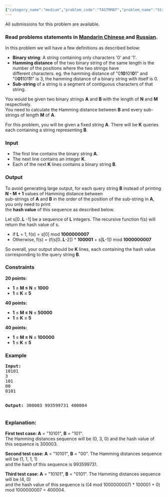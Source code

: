 ```yaml
---
{"category_name":"medium","problem_code":"TASTRMAT","problem_name":"String Matching","languages_supported":{"0":"ADA","1":"ASM","2":"BASH","3":"BF","4":"C","5":"C99 strict","6":"CAML","7":"CLOJ","8":"CLPS","9":"CPP 4.3.2","10":"CPP 4.9.2","11":"CPP14","12":"CS2","13":"D","14":"ERL","15":"FORT","16":"FS","17":"GO","18":"HASK","19":"ICK","20":"ICON","21":"JAVA","22":"JS","23":"LISP clisp","24":"LISP sbcl","25":"LUA","26":"NEM","27":"NICE","28":"NODEJS","29":"PAS fpc","30":"PAS gpc","31":"PERL","32":"PERL6","33":"PHP","34":"PIKE","35":"PRLG","36":"PYTH","37":"PYTH 3.4","38":"RUBY","39":"SCALA","40":"SCM guile","41":"SCM qobi","42":"ST","43":"TCL","44":"TEXT","45":"WSPC"},"max_timelimit":2,"source_sizelimit":50000,"problem_author":"tuananh93","problem_tester":"stzgd","date_added":"6-12-2014","tags":{"0":"fft","1":"hard","2":"ltime19","3":"tuananh93"},"editorial_url":"http://discuss.codechef.com/problems/TASTRMAT","time":{"view_start_date":1419755400,"submit_start_date":1419755400,"visible_start_date":1419755400,"end_date":1735669800},"layout":"problem"}
---
```

<span class="solution-visible-txt">All submissions for this problem are available.</span><h3> Read problems statements in <a target="_blank" href="http://www.codechef.com/download/translated/LTIME19/mandarin/TASTRMAT.pdf">Mandarin Chinese </a> and <a target="_blank" href="http://www.codechef.com/download/translated/LTIME19/russian/TASTRMAT.pdf">Russian</a>.</h3>
<p>In this problem we will have a few definitions as described below:</p>
<ul>
<li><b>Binary string</b>: A string containing only characters '0' and '1'.</li>
<li><b>Hamming distance</b> of the two binary string of the same length is the number of the positions where the two strings have<br />
  different characters. eg. the hamming distance of "0<b>10</b>101<b>0</b>1" and<br />
  "0<b>01</b>101<b>1</b>1" is 3, the hamming distance of a binary string with itself is 0.</li>
<li><b>Sub-string</b> of a string is a segment of contiguous characters of that string.</li>
</ul>

<p>
You would be given two binary strings <b>A</b> and <b>B</b> with the length of <b>N</b> and <b>M</b> respectively.<br />
You need to calculate the Hamming distance between <b>B</b> and every sub-strings of length <b>M</b> of <b>A</b>.
</p>
<p>
For this problem, you will be given a fixed string <b>A</b>. There will be <b>K</b> queries each containing a string representing <b>B</b>.
</p>
<h3>Input</h3>
<ul>
<li>The first line contains the binary string <b>A</b>.</li>
<li>The next line contains an integer <b>K</b>.</li>
<li>Each of the next <b>K</b> lines contains a binary string <b>B</b>.</li>
</ul>
<h3>Output</h3>
<p>To avoid generating large output, for each query string <b>B</b> instead of printing <b>N - M + 1</b> values of Hamming distance between<br />
sub-strings of <b>A</b> and <b>B</b> in the order of the position of the sub-string in <b>A</b>, you only need to print<br />
the <b>hash value</b> of this sequence as described below.</p>
<p>Let s[0..<b>L</b> -1] be a sequence of <b>L</b> integers. The recursive function f(s) will return the hash value of s.</p>
<ul>
<li>if <b>L</b> = 1, f(s) = s[0] mod <b>1000000007</b></li>
<li>Otherwise, f(s) = (f(s[0..<b>L</b>-2]) * <b>100001</b> + s[<b>L</b>-1]) mod <b>1000000007</b></li>
</ul>

<p>So overall, your output should be <b>K</b> lines, each containing the hash value corresponding to the query string <b>B</b>.</p>
<h3>Constraints</h3>
<p>
<b>20 points:</b></p>
<ul>
<li><b>1</b> ≤ <b>M ≤ N</b> ≤ <b>1000</b></li>
<li><b>1</b> ≤ <b>K</b> ≤ <b>5</b></li>
</ul>

<p>
<b>40 points:</b></p>
<ul>
<li><b>1</b> ≤ <b>M ≤ N</b> ≤ <b>50000</b></li>
<li><b>1</b> ≤ <b>K</b> ≤ <b>5</b></li>
</ul>

<p>
<b>40 points:</b></p>
<ul>
<li><b>1</b> ≤ <b>M ≤ N</b> ≤ <b>100000</b></li>
<li><b>1</b> ≤ <b>K</b> ≤ <b>5</b></li>
</ul>

<h3>Example</h3>
<pre><b>Input:</b>
10101
3
101
00
0101

<b>Output:</b>
300003
993599731
400004
</pre><h3>Explanation:</h3>
<p><b>First test case: </b> <b>A</b> = "10101", <b>B</b> = "101".<br />
The Hamming distances sequence will be (0, 3, 0) and the hash value of this sequence is 300003.</p>
<p><b>Second test case: </b> <b>A</b> = "10101", <b>B</b> = "00". The Hamming distances sequence will be (1, 1, 1, 1)<br />
and the hash of this sequence is 993599731.</p>
<p><b>Third test case:</b> <b>A</b> = "10101", <b>B</b> = "0101". The Hamming distances sequence will be (4, 0)<br />
and the hash value of this sequence is ((4 mod 1000000007) * 100001 + 0) mod 1000000007 = 400004.</p>
